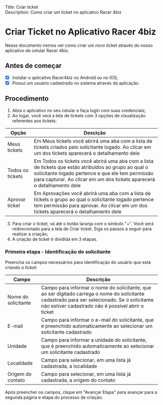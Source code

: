 Title: Criar ticket  
Description: Como criar um ticket no aplicativo Racer 4biz

# Criar Ticket no Aplicativo Racer 4biz

Nesse documento iremos ver como criar um novo ticket através do nosso aplicativo de celular Racer 4biz.

## Antes de começar  

- [x] Instalar o aplicativo Racer4biz no Android ou no IOS;  
- [x] Possui um usuário cadastrado no sistema através da aplicação.

## Procedimento

1. Abra o aplicativo no seu celular e faça login com suas credenciais;  
2. Ao logar, você verá a tela de tickets com 3 opções de visualização referentes aos tickets:

|Opção| Descição|
|-----|---------|
|Meus tickets| Em Meus tickets você abrirá uma aba com a lista de tickets criados pelo solicitante logado. Ao clicar em um dos tickets aparecerá o detalhamento dele|
|Todos os tickets| Em Todos os tickets você abrirá uma aba com a lista de tickets que estão atribuídos ao grupo ao qual o solicitante logado pertence e que ele tem permissão para capturar. Ao clicar em um dos tickets aparecerá o detalhamento dele|
|Aprovar ticket| Em Aprovações você abrirá uma aba com a lista de tickets o grupo ao qual o solicitante logado pertence tem permissão para aprovar. Ao clicar em um dos tickets aparecerá o detalhamento dele|

3. Para criar o ticket, vá até o botão laranja com o símbolo "+". Você será redirecionado para a tela de Criar ticket. Siga os passos a seguir para realizar a criação;  
4. A criação de ticket é dividida em 3 etapas.

### Primeira etapa - Identificação do solicitante

Preencha os campos necessários para identificação do usuário que está criando o ticket:

|Campo|Descrição|
|-----|---------|
|Nome do solicitante|Campo para informar o nome do solicitante, que ao ser digitado carrega o nome do solicitante cadastrado para ser selecionado. Se o solicitante não estiver cadastrado não é possível abrir o ticket|
|E-mail| Campo para informar o e-mail do solicitante, que é preenchido automaticamente ao selecionar um solicitante cadastrado|
|Unidade| Campo para informar a unidade do solicitante, que é preenchido automaticamente ao selecionar um solicitante cadastrado|
|Localidade| Campo para selecionar, em uma lista já cadastrada, a localidade|
|Origem do contato| Campo para selecionar, em uma lista já cadastrada, a origem do contato|

Após preencher os campos, clique em "Avançar Etapa" para avançar para a segunda página e etapa do processo de criação.





